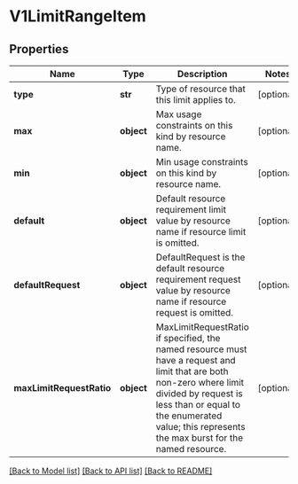 # V1LimitRangeItem

## Properties
Name | Type | Description | Notes
------------ | ------------- | ------------- | -------------
**type** | **str** | Type of resource that this limit applies to. | [optional] 
**max** | **object** | Max usage constraints on this kind by resource name. | [optional] 
**min** | **object** | Min usage constraints on this kind by resource name. | [optional] 
**default** | **object** | Default resource requirement limit value by resource name if resource limit is omitted. | [optional] 
**defaultRequest** | **object** | DefaultRequest is the default resource requirement request value by resource name if resource request is omitted. | [optional] 
**maxLimitRequestRatio** | **object** | MaxLimitRequestRatio if specified, the named resource must have a request and limit that are both non-zero where limit divided by request is less than or equal to the enumerated value; this represents the max burst for the named resource. | [optional] 

[[Back to Model list]](../README.md#documentation-for-models) [[Back to API list]](../README.md#documentation-for-api-endpoints) [[Back to README]](../README.md)


